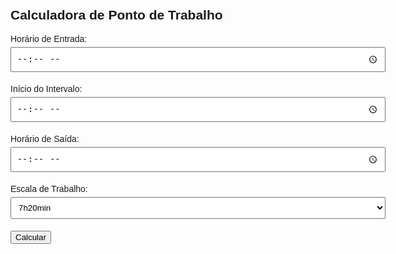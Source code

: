 <!DOCTYPE html><html lang="pt-BR">
<head>
  <meta charset="UTF-8">
  <meta name="viewport" content="width=device-width, initial-scale=1.0">
  <title>Calculadora de Ponto</title>
  <style>
    body {
      font-family: sans-serif;
      padding: 20px;
      max-width: 600px;
      margin: auto;
    }
    input, select {
      margin: 5px 0;
      padding: 8px;
      width: 100%;
    }
    .alerta {
      color: red;
      font-weight: bold;
    }
    .resultado {
      margin-top: 20px;
    }
  </style>
</head>
<body>
  <h2>Calculadora de Ponto de Trabalho</h2><label for="entrada">Horário de Entrada:</label> <input type="time" id="entrada">

<label for="intervalo">Início do Intervalo:</label> <input type="time" id="intervalo">

<label for="saida">Horário de Saída:</label> <input type="time" id="saida">

<label for="escala">Escala de Trabalho:</label> <select id="escala"> <option value="07:20">7h20min</option> <option value="08:00">8h00min</option> </select>

<button onclick="calcularPonto()">Calcular</button>

  <div class="resultado" id="resultado"></div>  <script>
    function parseTime(timeStr) {
      const [h, m] = timeStr.split(":").map(Number);
      return h * 60 + m;
    }

    function formatMinutes(mins) {
      const h = Math.floor(mins / 60).toString().padStart(2, '0');
      const m = (mins % 60).toString().padStart(2, '0');
      return `${h}:${m}`;
    }

    function calcularPonto() {
      const entrada = document.getElementById("entrada").value;
      const intervalo = document.getElementById("intervalo").value;
      const saida = document.getElementById("saida").value;
      const escala = document.getElementById("escala").value;

      const resultado = document.getElementById("resultado");
      resultado.innerHTML = "";

      if (!entrada || !intervalo || !saida) {
        resultado.innerHTML = "<p class='alerta'>Por favor, preencha todos os horários.</p>";
        return;
      }

      const entradaMin = parseTime(entrada);
      const intervaloMin = parseTime(intervalo);
      const saidaMin = parseTime(saida);
      const escalaMin = parseTime(escala);

      const trabalhoAntes = intervaloMin - entradaMin;
      const trabalhoDepois = saidaMin - intervaloMin;
      const totalTrabalho = trabalhoAntes + trabalhoDepois;

      const intervaloDuracao = saidaMin - intervaloMin - trabalhoDepois;
      const excessoHoras = totalTrabalho - escalaMin;

      resultado.innerHTML += `<p><strong>Tempo Trabalhado:</strong> ${formatMinutes(totalTrabalho)}</p>`;

      // Alertas
      if (intervaloDuracao < 60) {
        resultado.innerHTML += `<p class='alerta'>Intervalo menor que 1 hora.</p>`;
      }
      if (intervaloDuracao > 180) {
        resultado.innerHTML += `<p class='alerta'>Intervalo maior que 3 horas.</p>`;
      }
      if (trabalhoAntes > 360) {
        resultado.innerHTML += `<p class='alerta'>Turno antes do intervalo excede 6 horas sem pausa.</p
